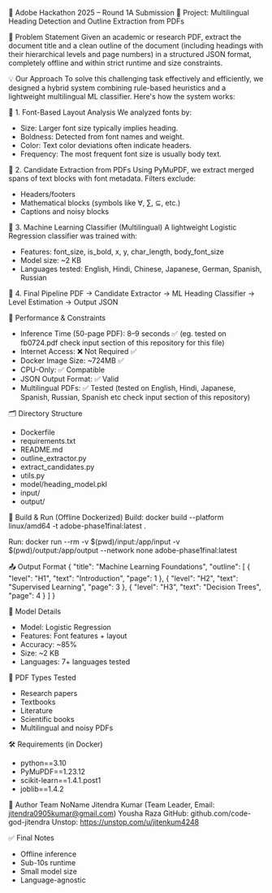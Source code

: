 📘 Adobe Hackathon 2025 – Round 1A Submission
🧠 Project: Multilingual Heading Detection and Outline Extraction from PDFs

📌 Problem Statement
Given an academic or research PDF, extract the document title and a clean outline of the document (including headings with their hierarchical levels and page numbers) in a structured JSON format, completely offline and within strict runtime and size constraints.

💡 Our Approach
To solve this challenging task effectively and efficiently, we designed a hybrid system combining rule-based heuristics and a lightweight multilingual ML classifier. Here's how the system works:

🧠 1. Font-Based Layout Analysis
We analyzed fonts by:
- Size: Larger font size typically implies heading.
- Boldness: Detected from font names and weight.
- Color: Text color deviations often indicate headers.
- Frequency: The most frequent font size is usually body text.

📄 2. Candidate Extraction from PDFs
Using PyMuPDF, we extract merged spans of text blocks with font metadata. Filters exclude:
- Headers/footers
- Mathematical blocks (symbols like ∀, ∑, ⊆, etc.)
- Captions and noisy blocks

🤖 3. Machine Learning Classifier (Multilingual)
A lightweight Logistic Regression classifier was trained with:
- Features: font_size, is_bold, x, y, char_length, body_font_size
- Model size: ~2 KB
- Languages tested: English, Hindi, Chinese, Japanese, German, Spanish, Russian

🔄 4. Final Pipeline
PDF → Candidate Extractor → ML Heading Classifier → Level Estimation → Output JSON

🚀 Performance & Constraints
- Inference Time (50-page PDF): 8–9 seconds ✅ (eg. tested on fb0724.pdf check input section of this repository for this file)
- Internet Access: ❌ Not Required ✅
- Docker Image Size: ~724MB ✅
- CPU-Only: ✅ Compatible
- JSON Output Format: ✅ Valid
- Multilingual PDFs: ✅ Tested (tested on English, Hindi, Japanese, Spanish, Russian, Spanish etc check input section of this repository)

🗂 Directory Structure
- Dockerfile
- requirements.txt
- README.md
- outline_extractor.py
- extract_candidates.py
- utils.py
- model/heading_model.pkl
- input/
- output/

🔧 Build & Run (Offline Dockerized)
Build:
docker build --platform linux/amd64 -t adobe-phase1final:latest .

Run:
docker run --rm -v $(pwd)/input:/app/input -v $(pwd)/output:/app/output --network none adobe-phase1final:latest

📤 Output Format
{
  "title": "Machine Learning Foundations",
  "outline": [
    { "level": "H1", "text": "Introduction", "page": 1 },
    { "level": "H2", "text": "Supervised Learning", "page": 3 },
    { "level": "H3", "text": "Decision Trees", "page": 4 }
  ]
}

🧠 Model Details
- Model: Logistic Regression
- Features: Font features + layout
- Accuracy: ~85%
- Size: ~2 KB
- Languages: 7+ languages tested

🧪 PDF Types Tested
- Research papers
- Textbooks
- Literature
- Scientific books
- Multilingual and noisy PDFs

🛠 Requirements (in Docker)
- python==3.10
- PyMuPDF==1.23.12
- scikit-learn==1.4.1.post1
- joblib==1.4.2

🙋 Author
Team NoName
Jitendra Kumar (Team Leader, Email: jitendra0905kumar@gmail.com)
Yousha Raza
GitHub: github.com/code-god-jitendra
Unstop: https://unstop.com/u/jitenkum4248

✅ Final Notes
- Offline inference
- Sub-10s runtime
- Small model size
- Language-agnostic
